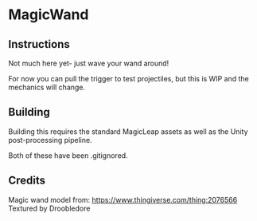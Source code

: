 # MagicWand

## Instructions

Not much here yet- just wave your wand around!

For now you can pull the trigger to test projectiles, but this is WIP and the mechanics will change.

## Building

Building this requires the standard MagicLeap assets as well as the Unity post-processing pipeline.

Both of these have been .gitignored.

## Credits

Magic wand model from: https://www.thingiverse.com/thing:2076566
Textured by Droobledore